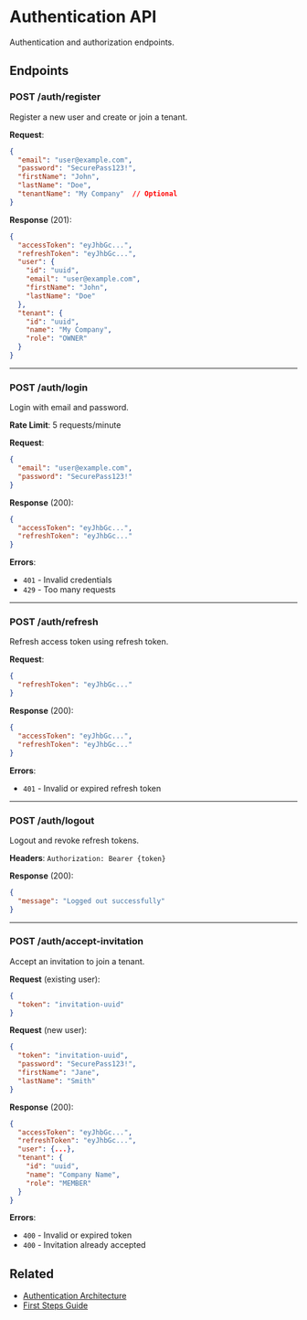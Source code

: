 # Authentication API

Authentication and authorization endpoints.

## Endpoints

### POST /auth/register

Register a new user and create or join a tenant.

**Request**:
```json
{
  "email": "user@example.com",
  "password": "SecurePass123!",
  "firstName": "John",
  "lastName": "Doe",
  "tenantName": "My Company"  // Optional
}
```

**Response** (201):
```json
{
  "accessToken": "eyJhbGc...",
  "refreshToken": "eyJhbGc...",
  "user": {
    "id": "uuid",
    "email": "user@example.com",
    "firstName": "John",
    "lastName": "Doe"
  },
  "tenant": {
    "id": "uuid",
    "name": "My Company",
    "role": "OWNER"
  }
}
```

---

### POST /auth/login

Login with email and password.

**Rate Limit**: 5 requests/minute

**Request**:
```json
{
  "email": "user@example.com",
  "password": "SecurePass123!"
}
```

**Response** (200):
```json
{
  "accessToken": "eyJhbGc...",
  "refreshToken": "eyJhbGc..."
}
```

**Errors**:
- `401` - Invalid credentials
- `429` - Too many requests

---

### POST /auth/refresh

Refresh access token using refresh token.

**Request**:
```json
{
  "refreshToken": "eyJhbGc..."
}
```

**Response** (200):
```json
{
  "accessToken": "eyJhbGc...",
  "refreshToken": "eyJhbGc..."
}
```

**Errors**:
- `401` - Invalid or expired refresh token

---

### POST /auth/logout

Logout and revoke refresh tokens.

**Headers**: `Authorization: Bearer {token}`

**Response** (200):
```json
{
  "message": "Logged out successfully"
}
```

---

### POST /auth/accept-invitation

Accept an invitation to join a tenant.

**Request** (existing user):
```json
{
  "token": "invitation-uuid"
}
```

**Request** (new user):
```json
{
  "token": "invitation-uuid",
  "password": "SecurePass123!",
  "firstName": "Jane",
  "lastName": "Smith"
}
```

**Response** (200):
```json
{
  "accessToken": "eyJhbGc...",
  "refreshToken": "eyJhbGc...",
  "user": {...},
  "tenant": {
    "id": "uuid",
    "name": "Company Name",
    "role": "MEMBER"
  }
}
```

**Errors**:
- `400` - Invalid or expired token
- `400` - Invitation already accepted

## Related

- [Authentication Architecture](../architecture/authentication.md)
- [First Steps Guide](../getting-started/first-steps.md)
